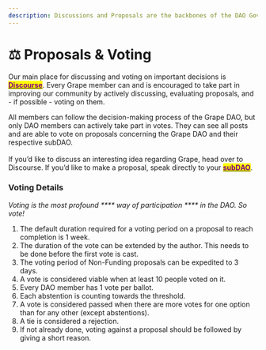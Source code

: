 ```yaml
---
description: Discussions and Proposals are the backbones of the DAO Governance
---
```


# ⚖ Proposals & Voting



Our main place for discussing and voting on important decisions is [<mark style="color:purple;">**Discourse**</mark>](https://dao.grapenetwork.org/). Every Grape member can and is encouraged to take part in improving our community by actively discussing, evaluating proposals, and - if possible - voting on them.

All members can follow the decision-making process of the Grape DAO, but only DAO members can actively take part in votes. They can see all posts and are able to vote on proposals concerning the Grape DAO and their respective subDAO.\
\
If you’d like to discuss an interesting idea regarding Grape, head over to Discourse. If you’d like to make a proposal, speak directly to your [<mark style="color:purple;">**subDAO**</mark>](../../grape-subdaos/subdao-units/).

### **Voting Details**

_Voting is the most profound **** way of participation **** in the DAO. So vote!_

1. The default duration required for a voting period on a proposal to reach completion is 1 week.&#x20;
2. The duration of the vote can be extended by the author. This needs to be done before the first vote is cast.
3. The voting period of Non-Funding proposals can be expedited to 3 days.
4. A vote is considered viable when at least 10 people voted on it.
5. Every DAO member has 1 vote per ballot.
6. Each abstention is counting towards the threshold.
7. A vote is considered passed when there are more votes for one option than for any other (except abstentions).
8. A tie is considered a rejection.
9. If not already done, voting against a proposal should be followed by giving a short reason.
